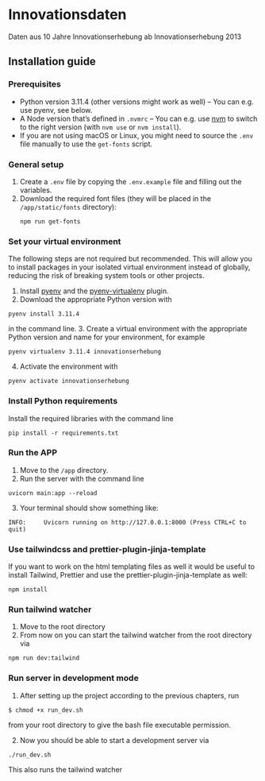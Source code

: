 # Innovationsdaten

Daten aus 10 Jahre Innovationserhebung ab Innovationserhebung 2013

## Installation guide

### Prerequisites

- Python version 3.11.4 (other versions might work as well) – You can e.g. use pyenv, see below.
- A Node version that’s defined in `.nvmrc` – You can e.g. use [nvm](https://github.com/nvm-sh/nvm) to switch to the right version (with `nvm use` or `nvm install`).
- If you are not using macOS or Linux, you might need to source the `.env` file manually to use the `get-fonts` script.


### General setup

1. Create a `.env` file by copying the `.env.example` file and filling out the variables.
2. Download the required font files (they will be placed in the `/app/static/fonts` directory):
    ```shell
    npm run get-fonts
    ```


### Set your virtual environment

The following steps are not required but recommended. This will allow you to install packages in your isolated virtual environment instead of globally, reducing the risk of breaking system tools or other projects.

1. Install [pyenv](https://github.com/pyenv/pyenv) and the [pyenv-virtualenv](https://github.com/pyenv/pyenv-virtualenv) plugin.
2. Download the appropriate Python version with 
```shell
pyenv install 3.11.4
``` 
in the command line.
3. Create a virtual environment with the appropriate Python version and name for your environment, for example 
```shell
pyenv virtualenv 3.11.4 innovationserhebung
```
4. Activate the environment with 
```shell
pyenv activate innovationserhebung
```


### Install Python requirements

Install the required libraries with the command line 
```shell
pip install -r requirements.txt
```


### Run the APP

1. Move to the `/app` directory.
2. Run the server with the command line 
```shell
uvicorn main:app --reload
```
3. Your terminal should show something like: 

```
INFO:     Uvicorn running on http://127.0.0.1:8000 (Press CTRL+C to quit)
```


### Use tailwindcss and prettier-plugin-jinja-template

If you want to work on the html templating files as well it would be useful to install Tailwind, Prettier and use the prettier-plugin-jinja-template as well:

```shell
npm install
```


### Run tailwind watcher

1. Move to the root directory
2. From now on you can start the tailwind watcher from the root directory via 
```shell
npm run dev:tailwind
```

### Run server in development mode

1. After setting up the project according to the previous chapters, run
```shell
$ chmod +x run_dev.sh
```
from your root directory to give the bash file executable permission.

2. Now you should be able to start a development server via 
```shell
./run_dev.sh
```
This also runs the tailwind watcher
